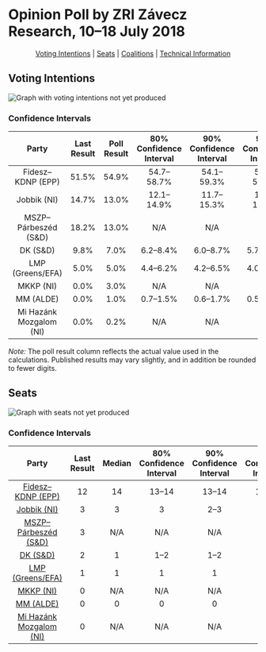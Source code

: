 # Opinion Poll by ZRI Závecz Research, 10–18 July 2018

<p align="center"><a href="#voting-intentions">Voting Intentions</a> | <a href="#seats">Seats</a> | <a href="#coalitions">Coalitions</a> | <a href="#technical-information">Technical Information</a></p>

## Voting Intentions

![Graph with voting intentions not yet produced](2018-07-18-ZRIZáveczResearch.png "Voting Intentions")

### Confidence Intervals

| Party | Last Result | Poll Result | 80% Confidence Interval | 90% Confidence Interval | 95% Confidence Interval | 99% Confidence Interval |
|:-----:|:-----------:|:-----------:|:-----------------------:|:-----------------------:|:-----------------------:|:-----------------------:|
| Fidesz–KDNP (EPP) | 51.5% | 54.9% | 54.7–58.7% |54.1–59.3% |53.6–59.7% |52.6–60.7% |
| Jobbik (NI) | 14.7% | 13.0% | 12.1–14.9% |11.7–15.3% |11.4–15.7% |10.8–16.4% |
| MSZP–Párbeszéd (S&D) | 18.2% | 13.0% | N/A |N/A |N/A |N/A |
| DK (S&D) | 9.8% | 7.0% | 6.2–8.4% |6.0–8.7% |5.7–9.0% |5.3–9.6% |
| LMP (Greens/EFA) | 5.0% | 5.0% | 4.4–6.2% |4.2–6.5% |4.0–6.8% |3.6–7.3% |
| MKKP (NI) | 0.0% | 3.0% | N/A |N/A |N/A |N/A |
| MM (ALDE) | 0.0% | 1.0% | 0.7–1.5% |0.6–1.7% |0.5–1.8% |0.4–2.1% |
| Mi Hazánk Mozgalom (NI) | 0.0% | 0.2% | N/A |N/A |N/A |N/A |

*Note:* The poll result column reflects the actual value used in the calculations. Published results may vary slightly, and in addition be rounded to fewer digits.

## Seats

![Graph with seats not yet produced](2018-07-18-ZRIZáveczResearch-seats.png "Seats")

### Confidence Intervals

| Party | Last Result | Median | 80% Confidence Interval | 90% Confidence Interval | 95% Confidence Interval | 99% Confidence Interval |
|:-----:|:-----------:|:------:|:-----------------------:|:-----------------------:|:-----------------------:|:-----------------------:|
| <a href="#fidesz–kdnp-(epp)">Fidesz–KDNP (EPP)</a> | 12 | 14 | 13–14 |13–14 |13–14 |12–15 |
| <a href="#jobbik-(ni)">Jobbik (NI)</a> | 3 | 3 | 3 |2–3 |2–3 |2–4 |
| <a href="#mszp–párbeszéd-(s&d)">MSZP–Párbeszéd (S&D)</a> | 3 | N/A | N/A |N/A |N/A |N/A |
| <a href="#dk-(s&d)">DK (S&D)</a> | 2 | 1 | 1–2 |1–2 |1–2 |1–2 |
| <a href="#lmp-(greens/efa)">LMP (Greens/EFA)</a> | 1 | 1 | 1 |1 |1 |0–1 |
| <a href="#mkkp-(ni)">MKKP (NI)</a> | 0 | N/A | N/A |N/A |N/A |N/A |
| <a href="#mm-(alde)">MM (ALDE)</a> | 0 | 0 | 0 |0 |0 |0 |
| <a href="#mi-hazánk-mozgalom-(ni)">Mi Hazánk Mozgalom (NI)</a> | 0 | N/A | N/A |N/A |N/A |N/A |

